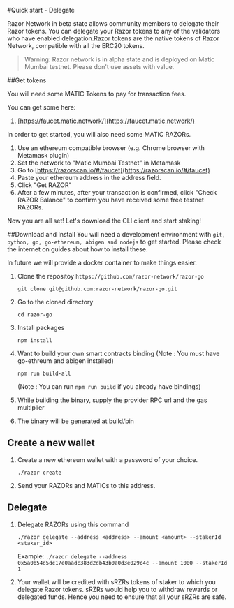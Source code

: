 #Quick start - Delegate

Razor Network in beta state allows community members to delegate their Razor tokens. You can delegate your Razor tokens to any of the validators who have enabled delegation.Razor tokens are the native tokens of Razor Network, compatible with all the ERC20 tokens.

> Warning: Razor network is in alpha state and is deployed on Matic Mumbai testnet. Please don't use assets with value.

##Get tokens

You will need some MATIC Tokens to pay for transaction fees.

You can get some here:

1. [https://faucet.matic.network/](https://faucet.matic.network/)

In order to get started, you will also need some MATIC RAZORs.

1. Use an ethereum compatible browser (e.g. Chrome browser with Metamask plugin)
2. Set the network to "Matic Mumbai Testnet" in Metamask
3. Go to [https://razorscan.io/#/faucet](https://razorscan.io/#/faucet)
4. Paste your ethereum address in the address field.
5. Click "Get RAZOR"
6. After a few minutes, after your transaction is confirmed, click "Check RAZOR Balance" to confirm you have received some free testnet RAZORs.

Now you are all set! Let's download the CLI client and start staking!

##Download and Install
You will need a development environment with `git, python, go, go-ethereum, abigen and nodejs` to get started. Please check the internet on guides about how to install these.

In future we will provide a docker container to make things easier.

1. Clone the repositoy `https://github.com/razor-network/razor-go`

    `git clone git@github.com:razor-network/razor-go.git`

2. Go to the cloned directory

    `cd razor-go`

3. Install packages

    `npm install`

4. Want to build your own smart contracts binding (Note : You must have go-ethreum and abigen installed)

    `npm run build-all`
 
    (Note : You can run `npm run build` if you already have bindings)
                       
5. While building the binary, supply the provider RPC url and the gas multiplier 

6. The binary will be generated at build/bin

## Create a new wallet
1. Create a new ethereum wallet with a password of your choice.

    `./razor create`

2. Send your RAZORs and MATICs to this address.

## Delegate
1. Delegate RAZORs using this command

    `./razor delegate --address <address> --amount <amount> --stakerId <staker_id>`
     
     Example: `./razor delegate --address 0x5a0b54d5dc17e0aadc383d2db43b0a0d3e029c4c --amount 1000 --stakerId 1`

2. Your wallet will be credited with sRZRs tokens of staker to which you delegate Razor tokens. sRZRs would help you to withdraw rewards or delegated funds. Hence you need to ensure that all your sRZRs are safe.

